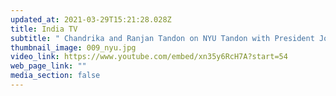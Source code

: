 ```yaml
---
updated_at: 2021-03-29T15:21:28.028Z
title: India TV
subtitle: " Chandrika and Ranjan Tandon on NYU Tandon with President John Sexton"
thumbnail_image: 009_nyu.jpg
video_link: https://www.youtube.com/embed/xn35y6RcH7A?start=54
web_page_link: ""
media_section: false
---
```

